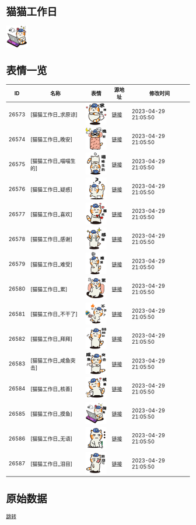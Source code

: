 # 猫猫工作日

<img src="./cover.png" height="60" alt="cover" />

# 表情一览

|ID|名称|表情|源地址|修改时间|
|----|----|----|----|----|
|26573|[猫猫工作日_求原谅]|<img src="./pic/026573_%5B猫猫工作日_求原谅%5D.png" height="60" alt="求原谅"/>|[链接](https://i0.hdslb.com/bfs/garb/db8e17ca188c680ded7627e55fc036dedd2fed0a.png)|2023-04-29 21:05:50|
|26574|[猫猫工作日_晚安]|<img src="./pic/026574_%5B猫猫工作日_晚安%5D.png" height="60" alt="晚安"/>|[链接](https://i0.hdslb.com/bfs/garb/a6ccf6bd045ae5b62de3292b86890f1b311f4bd3.png)|2023-04-29 21:05:50|
|26575|[猫猫工作日_喵喵生的]|<img src="./pic/026575_%5B猫猫工作日_喵喵生的%5D.png" height="60" alt="喵喵生的"/>|[链接](https://i0.hdslb.com/bfs/garb/e3f131e7eb86eeea60da60d30bccfebe6ff00750.png)|2023-04-29 21:05:50|
|26576|[猫猫工作日_疑惑]|<img src="./pic/026576_%5B猫猫工作日_疑惑%5D.png" height="60" alt="疑惑"/>|[链接](https://i0.hdslb.com/bfs/garb/97decbdad28ef635c85481b1ec256127c0067da1.png)|2023-04-29 21:05:50|
|26577|[猫猫工作日_喜欢]|<img src="./pic/026577_%5B猫猫工作日_喜欢%5D.png" height="60" alt="喜欢"/>|[链接](https://i0.hdslb.com/bfs/garb/4bbd9eae268678b2feee2792390c4b1d933caea9.png)|2023-04-29 21:05:50|
|26578|[猫猫工作日_感谢]|<img src="./pic/026578_%5B猫猫工作日_感谢%5D.png" height="60" alt="感谢"/>|[链接](https://i0.hdslb.com/bfs/garb/a6c6d0f672a0ac230281653bd80077994636dd5f.png)|2023-04-29 21:05:50|
|26579|[猫猫工作日_难受]|<img src="./pic/026579_%5B猫猫工作日_难受%5D.png" height="60" alt="难受"/>|[链接](https://i0.hdslb.com/bfs/garb/ee1be00c10cff71027caace586fa5654631b5c2d.png)|2023-04-29 21:05:50|
|26580|[猫猫工作日_累]|<img src="./pic/026580_%5B猫猫工作日_累%5D.png" height="60" alt="累"/>|[链接](https://i0.hdslb.com/bfs/garb/92e939e7f6ded7649b437db29d8040b890605324.png)|2023-04-29 21:05:50|
|26581|[猫猫工作日_不干了]|<img src="./pic/026581_%5B猫猫工作日_不干了%5D.png" height="60" alt="不干了"/>|[链接](https://i0.hdslb.com/bfs/garb/2acbdfe2b134479a2de16afd62e02c26594cd897.png)|2023-04-29 21:05:50|
|26582|[猫猫工作日_拜拜]|<img src="./pic/026582_%5B猫猫工作日_拜拜%5D.png" height="60" alt="拜拜"/>|[链接](https://i0.hdslb.com/bfs/garb/465db799f792feaa06c5256719faf5667002205d.png)|2023-04-29 21:05:50|
|26583|[猫猫工作日_咸鱼突击]|<img src="./pic/026583_%5B猫猫工作日_咸鱼突击%5D.png" height="60" alt="咸鱼突击"/>|[链接](https://i0.hdslb.com/bfs/garb/c3af547fb236eaba88c25dbbb4519d7007907162.png)|2023-04-29 21:05:50|
|26584|[猫猫工作日_核善]|<img src="./pic/026584_%5B猫猫工作日_核善%5D.png" height="60" alt="核善"/>|[链接](https://i0.hdslb.com/bfs/garb/ddc862977467398fa1faaef97592ddacf5c75fbf.png)|2023-04-29 21:05:50|
|26585|[猫猫工作日_摸鱼]|<img src="./pic/026585_%5B猫猫工作日_摸鱼%5D.png" height="60" alt="摸鱼"/>|[链接](https://i0.hdslb.com/bfs/garb/3b6410b365e273b67df2562e1995e7dab3215b84.png)|2023-04-29 21:05:50|
|26586|[猫猫工作日_无语]|<img src="./pic/026586_%5B猫猫工作日_无语%5D.png" height="60" alt="无语"/>|[链接](https://i0.hdslb.com/bfs/garb/b10064f0ba87f34c71d2ce66bd03e16d2c243a77.png)|2023-04-29 21:05:50|
|26587|[猫猫工作日_泪目]|<img src="./pic/026587_%5B猫猫工作日_泪目%5D.png" height="60" alt="泪目"/>|[链接](https://i0.hdslb.com/bfs/garb/6354f871dbac7a0605b785ada39127366f1c2d67.png)|2023-04-29 21:05:50|

# 原始数据

[跳转](./raw.json)

